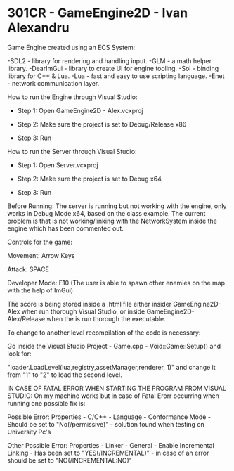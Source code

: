 # 301CR - GameEngine2D - Ivan Alexandru

Game Engine created using an ECS System:

-SDL2 - library for rendering and handling input.
-GLM - a math helper library.
-DearImGui - library to create UI for engine tooling.
-Sol - binding library for C++ & Lua.
-Lua - fast and easy to use scripting language.
-Enet - network communication layer.


How to run the Engine through Visual Studio: 

- Step 1: Open GameEngine2D - Alex.vcxproj 

- Step 2: Make sure the project is set to Debug/Release x86

- Step 3: Run


How to run the Server through Visual Studio: 

- Step 1: Open Server.vcxproj

- Step 2: Make sure the project is set to Debug x64

- Step 3: Run


Before Running: The server is running but not working with the engine, only works in Debug Mode x64, based on the class example.
The current problem is that is not working/linking with the NetworkSystem inside the engine which has been commented out.

Controls for the game:

Movement: Arrow Keys

Attack: SPACE 

Developer Mode: F10 (The user is able to spawn other enemies on the map with the help of ImGui)


The score is being stored inside a .html file either insider GameEngine2D-Alex when run thorough Visual Studio,
or inside GameEngine2D-Alex/Release when the is run thorough the executable.

To change to another level recompilation of the code is necessary: 

Go inside the Visual Studio Project - Game.cpp - Void::Game::Setup() and look for:

"loader.LoadLevel(lua,registry,assetManager,renderer, 1)" and change it from "1" to "2" to load the second level.

IN CASE OF FATAL ERROR WHEN STARTING THE PROGRAM FROM VISUAL STUDIO:
On my machine works but in case of Fatal Erorr occurring when running one possible fix is:

Possible Error:
Properties - C/C++ - Language - Conformance Mode - Should be set to "No(/permissive)" - solution found when testing on University Pc's

Other Possible Error:
Properties - Linker - General - Enable Incremental Linking - Has been set to "YES(/INCREMENTAL)" - in case of an error should be set to "NO(/INCREMENTAL:NO)"




